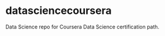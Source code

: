 datasciencecoursera
===================

Data Science repo for Coursera Data Science certification path.
